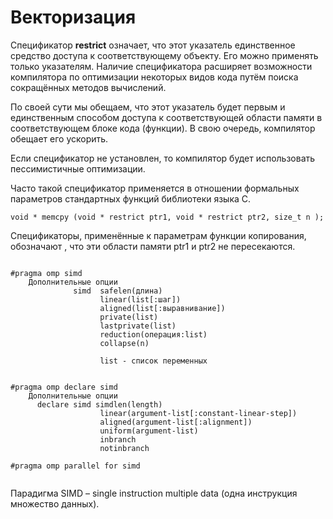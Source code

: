 # Векторизация

Спецификатор **restrict**  означает, что этот указатель единственное средство доступа к соответствующему объекту. Его можно применять только указателям. Наличие спецификатора расширяет возможности компилятора по оптимизации некоторых видов кода путём поиска сокращённых методов вычислений.

По своей сути мы обещаем, что этот указатель будет первым и  единственным способом доступа к соответствующей области памяти в соответствующем блоке кода (функции). В свою очередь, компилятор обещает его ускорить. 

Если спецификатор не установлен, то компилятор будет использовать пессимистичные оптимизации.

Часто такой спецификатор применяется в отношении формальных параметров стандартных функций библиотеки языка С.
```
void * memcpy (void * restrict ptr1, void * restrict ptr2, size_t n );
```
Спецификаторы, применённые к параметрам функции копирования, обозначают , что эти области памяти ptr1 и ptr2 не пересекаются. 


```

#pragma omp simd 
    Дополнительные опции
              simd  safelen(длина)
                    linear(list[:шаг])
                    aligned(list[:выравнивание])
                    private(list)
                    lastprivate(list)
                    reduction(операция:list)
                    collapse(n)
                    
                    list - список переменных
                    
                    
#pragma omp declare simd
    Дополнительные опции
      declare simd simdlen(length)
                    linear(argument-list[:constant-linear-step])
                    aligned(argument-list[:alignment])
                    uniform(argument-list)
                    inbranch
                    notinbranch

#pragma omp parallel for simd


```

Парадигма SIMD – single instruction multiple data (одна инструкция множество данных).
